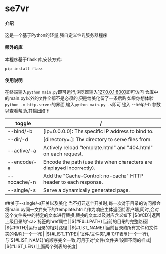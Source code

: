 # se7vr

#### 介绍
这是一个基于Python的轻量,强自定义性的服务器程序

#### 额外的库
本程序基于flask 库,安装方式:

```shell
pip install flask
```

#### 使用说明

在终端输入`python main.py`即可运行,浏览器输入[127.0.0.1:8000](http://127.0.0.1:8000)即可访问
仓库中的main.py以外的文件全都不是必须的,只是给美化留了一条后路
如果你想体验 `python -m http.server`的界面,输入`python main.py -s`即可
键入 --help/-h 参数以查看帮助,其输出如下

|toggle|/|
|---|---|
| --bind/-b | [ip=0.0.0.0]: The specific IP address to bind to. |
| --dir/-d  | [directory=.]: The directory to serve files from. |
|--active/-a| Actively reload "template.html" and "404.html" on each request.|
|--encode/-e| Encode the path (use this when characters are displayed incorrectly).|
|--nocache/-n| Add the "Cache-Control: no-cache" HTTP header to each response.|
|--single/-s| Serve a dynamically generated page.|

##关于--single/-s开关以及美化
当不打开这个开关时,每一次对于目录的访问都会将main.py同一文件夹下的'template.html',作为响应主体返回给客户端,同时,会对这个文件夹中的特定的文本进行替换,替换的文本以及对应含义如下
|${#CD}|返回上级目录的'<a>'标签的href属性|
|${#FULLPATH}|当前的目录的完整路径|
|${#PATH}|运行目录的相对路径|
|${#LIST_NAME}|当前目录的所有文件和文件夹的名称(一个一行)|
|${#LIST_TYPE}|'文件/文件夹',用'0/1'表示(一个一行),与'${#LIST_NAME}'的顺序完全一致,可用于对'文件/文件夹'设置不同的样式|
|${#LIST_LEN}|上面两个列表的长度|
